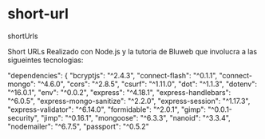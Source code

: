 # short-url
shortUrls

Short URLs Realizado con Node.js y la tutoria de Bluweb
que involucra  a las sigueintes tecnologias:

 "dependencies": {
    "bcryptjs": "^2.4.3",
    "connect-flash": "^0.1.1",
    "connect-mongo": "^4.6.0",
    "cors": "^2.8.5",
    "csurf": "^1.11.0",
    "dot": "^1.1.3",
    "dotenv": "^16.0.1",
    "env": "^0.0.2",
    "express": "^4.18.1",
    "express-handlebars": "^6.0.5",
    "express-mongo-sanitize": "^2.2.0",
    "express-session": "^1.17.3",
    "express-validator": "^6.14.0",
    "formidable": "^2.0.1",
    "gimp": "^0.0.1-security",
    "jimp": "^0.16.1",
    "mongoose": "^6.3.3",
    "nanoid": "^3.3.4",
    "nodemailer": "^6.7.5",
    "passport": "^0.5.2"
